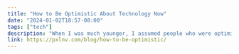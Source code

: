 ```yaml
---
title: "How to Be Optimistic About Technology Now"
date: "2024-01-02T18:57-08:00"
tags: ["tech"]
description: "When I was much younger, I assumed people who were optimistic must have misplaced confidence. How anyone could see a future so bright was a complete mystery, I reasoned, when what we are exposed to is a series of mistakes and then attempts at correction from public officials, corporate executives, and others. This is not […]"
link: https://pxlnv.com/blog/how-to-be-optimistic/
---
```

